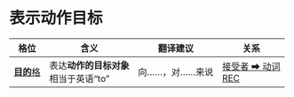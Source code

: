 # 表示动作目标

|格位|含义|翻译建议|关系|
|-|-|-|-|
|[**目的**格](https://assets-hk.wikipali.org/pali-handbook/zh-Hans/declension/dat.html)|表达**动作的目标对象**<br>相当于英语“to”|向……，对……来说|[接受者 ➡ 动词<br>REC](https://assets-hk.wikipali.org/pali-handbook/zh-Hans/basic-relation/dat/dat-rec.html)|
